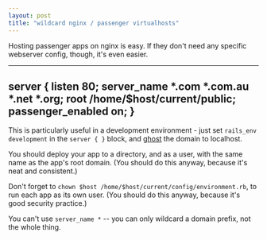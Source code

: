 ```yaml
---
layout: post
title: "wildcard nginx / passenger virtualhosts"
---
```


Hosting passenger apps on nginx is easy. If they don't need any specific webserver config, though, it's even easier.

---
server {
  listen 80;
  server_name *.com *.com.au *.net *.org;
  root /home/$host/current/public;
  passenger_enabled on;
}
---

This is particularly useful in a development environment - just set `rails_env development` in the `server { }` block, and [ghost](http://github.com/bjeanes/ghost) the domain to localhost.

You should deploy your app to a directory, and as a user, with the same name as the app's root domain. (You should do this anyway, because it's neat and consistent.)

Don't forget to `chown $host /home/$host/current/config/environment.rb`, to run each app as its own user. (You should do this anyway, because it's good security practice.)

You can't use `server_name *` -- you can only wildcard a domain prefix, not the whole thing.


